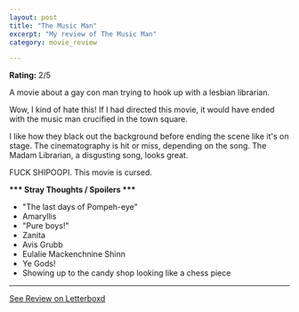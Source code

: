 ```yaml
---
layout: post
title: "The Music Man"
excerpt: "My review of The Music Man"
category: movie_review

---
```


**Rating:** 2/5

A movie about a gay con man trying to hook up with a lesbian librarian.

Wow, I kind of hate this! If I had directed this movie, it would have ended with the music man crucified in the town square.

I like how they black out the background before ending the scene like it's on stage. The cinematography is hit or miss, depending on the song. The Madam Librarian, a disgusting song, looks great.

FUCK SHIPOOPI. This movie is cursed.

<b>*** Stray Thoughts / Spoilers ***</b>
* "The last days of Pompeh-eye"
* Amaryllis
* "Pure boys!"
* Zanita
* Avis Grubb
* Eulalie Mackenchnine Shinn
* Ye Gods!
* Showing up to the candy shop looking like a chess piece


<hr>

[See Review on Letterboxd](https://boxd.it/9jhAWR)
